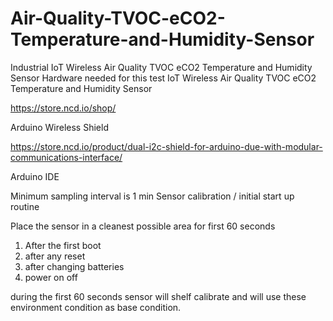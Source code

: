 # Air-Quality-TVOC-eCO2-Temperature-and-Humidity-Sensor
Industrial IoT Wireless Air Quality TVOC eCO2 Temperature and Humidity Sensor
Hardware needed for this test IoT Wireless Air Quality TVOC eCO2 Temperature and Humidity Sensor

https://store.ncd.io/shop/

Arduino Wireless Shield

https://store.ncd.io/product/dual-i2c-shield-for-arduino-due-with-modular-communications-interface/

Arduino IDE

Minimum sampling interval is 1 min
Sensor calibration / initial start up routine

Place the sensor in a cleanest possible area for first 60 seconds 
1. After the first boot
2. after any reset
3. after changing batteries 
4. power on off

during the first 60 seconds sensor will shelf calibrate and will use these environment condition as base condition. 
